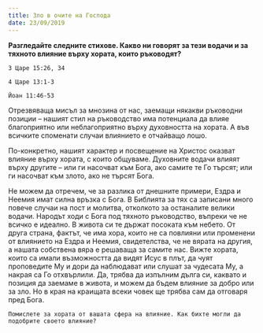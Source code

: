```yaml
---
title: Зло в очите на Господа
date: 23/09/2019
---
```


**Разгледайте следните стихове. Какво ни говорят за тези водачи и за тяхното влияние върху хората, които ръководят?**

`3 Царе 15:26, 34`

`4 Царе 13:1-3`

`Йоан 11:46-53`

Отрезвяваща мисъл за мнозина от нас, заемащи някакви ръководни позиции – нашият стил на ръководство има потенциала да влияе благоприятно или неблагоприятно върху духовността на хората. А във всичките споменати случаи влиянието е отчайващо лошо.

По-конкретно, нашият характер и посвещение на Христос оказват влияние върху хората, с които общуваме. Духовните водачи влияят върху другите – или ги насочват към Бога, ако самите те Го търсят; или ги насочват към злото, ако не търсят Бога.

Не можем да отречем, че за разлика от днешните примери, Ездра и Неемия имат силна връзка с Бога. В Библията за тях са записани много повече случаи на пост и молитва, отколкото за останалите велики водачи. Народът ходи с Бога под тяхното ръководство, въпреки че не всичко е идеално. В живота си те държат посоката към небето. От друга страна, фактът, че има хора, които не са повлияни или променени от влиянието на Ездра и Неемия, свидетелства, че не вярата на другия, а нашата собствена вяра е решаваща за самите нас. Вижте хората, които са имали възможността да видят Исус в плът, да чуят проповедите Му и дори да наблюдават или слушат за чудесата Му, а накрая са Го отхвърлили. Да, трябва да изпълним дълга си, каквато и позиция да заемаме в живота, и можем да бъдем влияние за добро или за зло. Но в края на краищата всеки човек ще трябва сам да отговаря пред Бога.

`Помислете за хората от вашата сфера на влияние. Как бихте могли да подобрите своето влияние?`